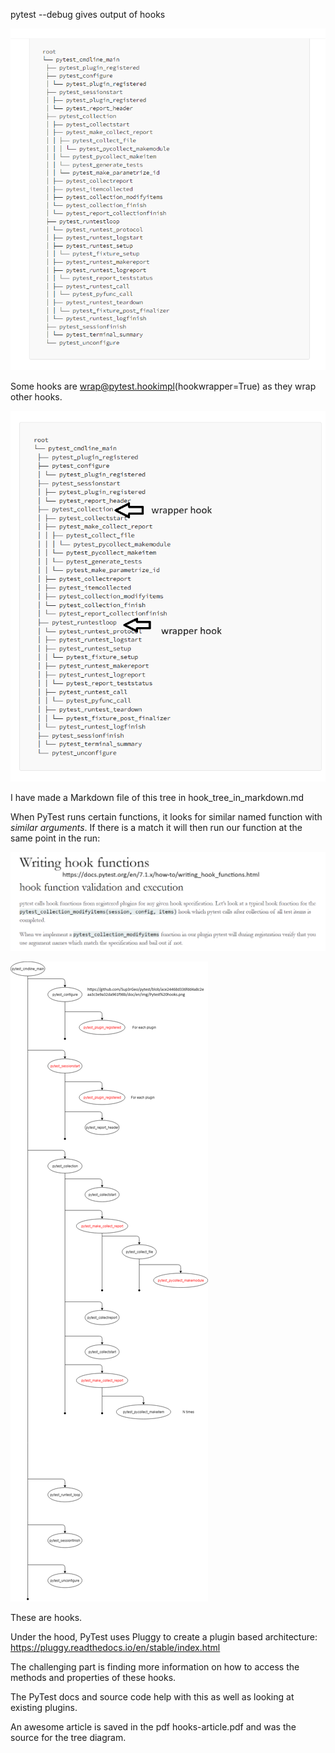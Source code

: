 pytest --debug gives output of hooks

![Examples](./images/hook-tree.png "PyTest Hooks")

Some hooks are wrap@pytest.hookimpl(hookwrapper=True) as they wrap other hooks.

![Examples](./images/hook-tree-with-wrappers.png "PyTest Hooks")

I have made a Markdown file of this tree in hook_tree_in_markdown.md

When PyTest runs certain functions, it looks for similar named function with *similar arguments*. If there is a match it will then run our function at the same point in the run:

![Examples](./images/hooks-docs.png "PyTest Hooks")

![Examples](./images/pytest-hooks-flowchart.png "PyTest Hooks Flowchart")

These are hooks.

Under the hood, PyTest uses Pluggy to create a plugin based architecture: <https://pluggy.readthedocs.io/en/stable/index.html>

The challenging part is finding more information on how to access the methods and properties of these hooks.

The PyTest docs and source code help with this as well as looking at existing plugins.

An awesome article is saved in the pdf hooks-article.pdf and was the source for the tree diagram.